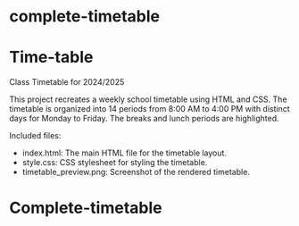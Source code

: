 # complete-timetable
# Time-table
Class Timetable for 2024/2025

This project recreates a weekly school timetable using HTML and CSS. The timetable is organized into 14 periods from 8:00 AM to 4:00 PM with distinct days for Monday to Friday. The breaks and lunch periods are highlighted.

Included files:
- index.html: The main HTML file for the timetable layout.
- style.css: CSS stylesheet for styling the timetable.
- timetable_preview.png: Screenshot of the rendered timetable.

# Complete-timetable